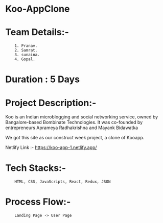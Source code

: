 # Koo-AppClone

# Team Details:-
        1. Pranav.
        2. Samrat.
        3. sunaina.
        4. Gopal.
   
# Duration : 5 Days

# Project Description:-
Koo is an Indian microblogging and social networking service, owned by Bangalore-based Bombinate Technologies. It was co-founded by entrepreneurs Aprameya Radhakrishna and Mayank Bidawatka

We got this site as our construct week project, a clone of Kooapp.
  
  
  Netlify Link :- https://koo-app-1.netlify.app/
  
  
# Tech Stacks:- 
        HTML, CSS, JavaScripts, React, Redux, JSON 
        
# Process Flow:-
        Landing Page -> User Page
        
